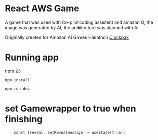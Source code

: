 # React AWS Game

A game that was used with Co-pilot coding assistent and amazon Q, the image was generated by AI, the architecture was planned with AI

Originally created for Amazon AI Games Hakathon
[Clockpax](https://github.com/karnawis/clockpax)

# Running app

npm 23

```
npm install
```

```
npm run dev
```

# set Gamewrapper to true when finishing

```
    const [reveal, setRevealmessage] = useState(true);
```
